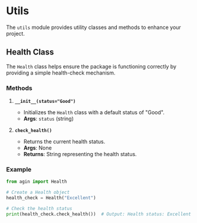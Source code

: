 # Utils

The `utils` module provides utility classes and methods to enhance your project.

## Health Class
The `Health` class helps ensure the package is functioning correctly by providing a simple health-check mechanism.

### Methods
1. **`__init__(status="Good")`**
   - Initializes the `Health` class with a default status of "Good".
   - **Args**: `status` (string)

2. **`check_health()`**
   - Returns the current health status.
   - **Args**: None
   - **Returns**: String representing the health status.

### Example
```python
from agin import Health

# Create a Health object
health_check = Health("Excellent")

# Check the health status
print(health_check.check_health())  # Output: Health status: Excellent

